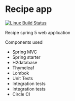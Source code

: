 # Recipe app

[![Linux Build Status](https://circleci.com/gh/joelgtsantos/recipe-5app/tree/master.svg?style=shield&circle-token=233fc075da9c0f08182b52c65e86aee4b8d9d127)](https://circleci.com/gh/joelgtsantos/recipe-s5app)

Recipe spring 5 web application

Components used

* Spring MVC
* Spring starter
* H2database
* Thymeleaf
* Lombok
* Unit Tests
* Integration tests
* Integration tests
* Circle CI



